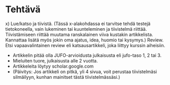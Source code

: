 # Tehtävä

x) Lue/katso ja tiivistä. (Tässä x-alakohdassa ei tarvitse tehdä testejä tietokoneella, vain lukeminen tai kuunteleminen ja tiivistelmä riittää. Tiivistämiseen riittää muutama ranskalainen viiva kustakin artikkelista. Kannattaa lisätä myös jokin oma ajatus, idea, huomio tai kysymys.)
Review. Etsi vapaavalintainen review eli katsausartikkeli, joka liittyy kurssin aiheisiin.
- Artikkelin pitää olla JUFO-arvioidusta julkaisusta eli jufo-taso 1, 2 tai 3.
- Mieluiten tuore, julkaisusta alle 2 vuotta.
- Artikkeleita löytyy scholar.google.com
- (Päivitys: Jos artikkeli on pitkä, yli 4 sivua, voit perustaa tiivistelmäsi silmäilyyn, kunhan mainitset tästä tiivistelmässäsi.)

  
